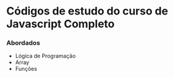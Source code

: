 # Códigos de estudo do curso de Javascript Completo

### Abordados

- Lógica de Programação
- Array
- Funções

